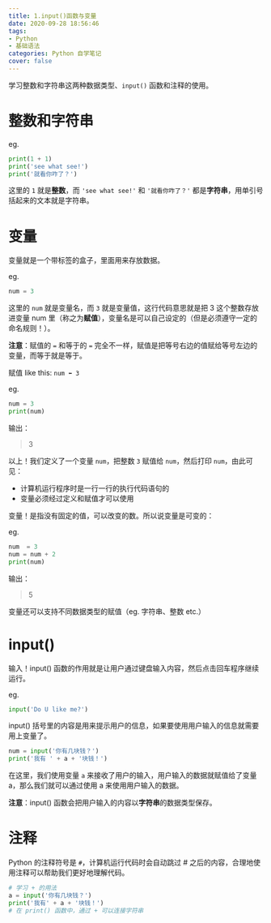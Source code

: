 ```yaml
---
title: 1.input()函数与变量
date: 2020-09-28 18:56:46
tags:
- Python
- 基础语法
categories: Python 自学笔记
cover: false
---
```


学习整数和字符串这两种数据类型、`input()` 函数和注释的使用。

<!-- more -->

# 整数和字符串

eg.

```python
print(1 + 1)
print('see what see!')
print('就看你咋了？')
```

这里的 `1` 就是**整数**，而 `'see what see!'` 和 `'就看你咋了？'` 都是**字符串**，用单引号括起来的文本就是字符串。

# 变量

变量就是一个带标签的盒子，里面用来存放数据。

eg.

```python
num = 3
```

这里的 `num` 就是变量名，而 `3` 就是变量值，这行代码意思就是把 3 这个整数存放进变量 num 里（称之为**赋值**），变量名是可以自己设定的（但是必须遵守一定的命名规则！）。

**注意**：赋值的 `=` 和等于的 `=` 完全不一样，赋值是把等号右边的值赋给等号左边的变量，而等于就是等于。

赋值 like this: `num ⬅ 3`

eg.

```python
num = 3
print(num)
```

输出：

> 3

以上！我们定义了一个变量 `num`，把整数 `3` 赋值给 `num`，然后打印 `num`，由此可见：

- 计算机运行程序时是一行一行的执行代码语句的
- 变量必须经过定义和赋值才可以使用

变量！是指没有固定的值，可以改变的数。所以说变量是可变的：

eg.

```python
num  = 3
num = num + 2
print(num)
```

输出：

> 5

变量还可以支持不同数据类型的赋值（eg. 字符串、整数 etc.）

# input()

输入！input() 函数的作用就是让用户通过键盘输入内容，然后点击回车程序继续运行。

eg.

```python
input('Do U like me?')
```

input() 括号里的内容是用来提示用户的信息，如果要使用用户输入的信息就需要用上变量了。

```python
num = input('你有几块钱？')
print('我有 ' + a + '块钱！')
```

在这里，我们使用变量 `a` 来接收了用户的输入，用户输入的数据就赋值给了变量 a，那么我们就可以通过使用 a 来使用用户输入的数据。

**注意**：input() 函数会把用户输入的内容以**字符串**的数据类型保存。

# 注释

Python 的注释符号是 `#`，计算机运行代码时会自动跳过 # 之后的内容，合理地使用注释可以帮助我们更好地理解代码。

```python
# 学习 + 的用法
a = input('你有几块钱？')
print('我有' + a + '块钱！')
# 在 print() 函数中，通过 + 可以连接字符串
```